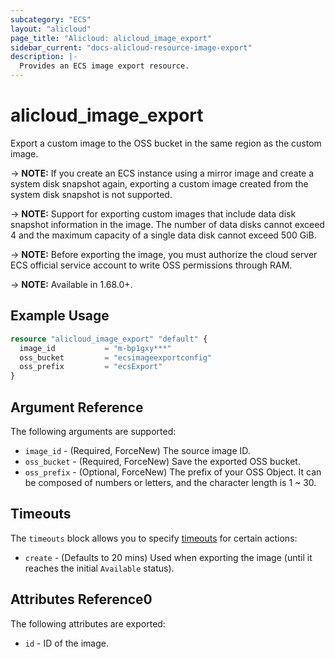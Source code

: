 ```yaml
---
subcategory: "ECS"
layout: "alicloud"
page_title: "Alicloud: alicloud_image_export"
sidebar_current: "docs-alicloud-resource-image-export"
description: |-
  Provides an ECS image export resource.
---
```


# alicloud\_image\_export

Export a custom image to the OSS bucket in the same region as the custom image.

-> **NOTE:** If you create an ECS instance using a mirror image and create a system disk snapshot again, exporting a custom image created from the system disk snapshot is not supported.

-> **NOTE:** Support for exporting custom images that include data disk snapshot information in the image. The number of data disks cannot exceed 4 and the maximum capacity of a single data disk cannot exceed 500 GiB.

-> **NOTE:** Before exporting the image, you must authorize the cloud server ECS official service account to write OSS permissions through RAM.

-> **NOTE:** Available in 1.68.0+.

## Example Usage

```terraform
resource "alicloud_image_export" "default" {
  image_id           = "m-bp1gxy***"
  oss_bucket         = "ecsimageexportconfig"
  oss_prefix         = "ecsExport"
}
```

## Argument Reference

The following arguments are supported:

* `image_id` - (Required, ForceNew) The source image ID.
* `oss_bucket` - (Required, ForceNew) Save the exported OSS bucket.
* `oss_prefix` - (Optional, ForceNew) The prefix of your OSS Object. It can be composed of numbers or letters, and the character length is 1 ~ 30.
   
## Timeouts

The `timeouts` block allows you to specify [timeouts](https://www.terraform.io/docs/configuration-0-11/resources.html#timeouts) for certain actions:

* `create` - (Defaults to 20 mins) Used when exporting the image (until it reaches the initial `Available` status). 
   
   
## Attributes Reference0
 
 The following attributes are exported:
 
* `id` - ID of the image.
